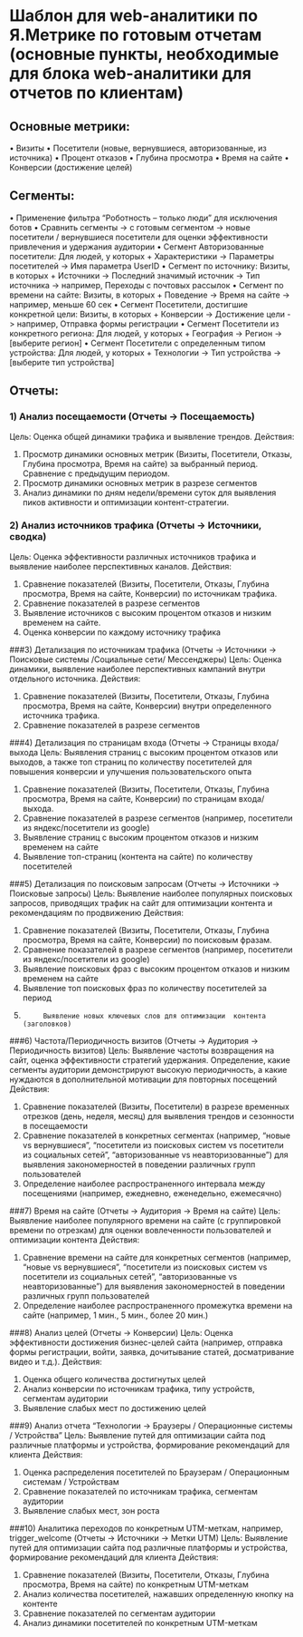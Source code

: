 # Шаблон для web-аналитики по Я.Метрике по готовым отчетам (основные пункты, необходимые для блока web-аналитики для отчетов по клиентам)
## Основные метрики:
•	Визиты
•	Посетители (новые, вернувшиеся, авторизованные, из источника)
•	Процент отказов
•	Глубина просмотра
•	Время на сайте
•	Конверсии (достижение целей)

## Сегменты:
•	Применение фильтра “Роботность – только люди” для исключения ботов
•	Сравнить сегменты → с готовым сегментом → новые посетители / вернувшиеся посетители для оценки эффективности привлечения и удержания аудитории
•	Сегмент Авторизованные посетители: Для людей, у которых + Характеристики → Параметры посетителей → Имя параметра UserID
•	Сегмент по источнику: Визиты, в которых + Источники → Последний значимый источник → Тип источника → например, Переходы с почтовых рассылок
•	Сегмент по времени на сайте: Визиты, в которых + Поведение → Время на сайте → например, меньше 60 сек
•	Сегмент Посетители, достигшие конкретной цели: Визиты, в которых + Конверсии -> Достижение цели -> например, Отправка формы регистрации
•	Сегмент Посетители из конкретного региона: Для людей, у которых + География -> Регион -> [выберите регион]
•	Сегмент Посетители с определенным типом устройства: Для людей, у которых + Технологии -> Тип устройства -> [выберите тип устройства]

## Отчеты:
### 1)	Анализ посещаемости (Отчеты → Посещаемость)
Цель: Оценка общей динамики трафика и выявление трендов.
Действия:
1.	Просмотр динамики основных метрик (Визиты, Посетители, Отказы, Глубина просмотра, Время на сайте) за выбранный период. Сравнение с предыдущим периодом.
2.	Просмотр динамики основных метрик в разрезе сегментов
3.	Анализ динамики по дням недели/времени суток для выявления пиков активности и оптимизации контент-стратегии.

### 2)	Анализ источников трафика (Отчеты → Источники, сводка)
Цель: Оценка эффективности различных источников трафика и выявление наиболее перспективных каналов.
Действия:
1.	Сравнение показателей (Визиты, Посетители, Отказы, Глубина просмотра, Время на сайте, Конверсии) по источникам трафика.
2.	Сравнение показателей в разрезе сегментов
3.	Выявление источников с высоким процентом отказов и низким временем на сайте.
4.	Оценка конверсии по каждому источнику трафика

###3)	Детализация по источникам трафика (Отчеты → Источники → Поисковые системы /Социальные сети/ Мессенджеры)
Цель: Оценка динамики, выявление наиболее перспективных кампаний внутри отдельного источника.
Действия:
1.	Сравнение показателей (Визиты, Посетители, Отказы, Глубина просмотра, Время на сайте, Конверсии) внутри определенного источника трафика.
2.	Сравнение показателей в разрезе сегментов

###4)	Детализация по страницам входа (Отчеты → Страницы входа/выхода
Цель: Выявления страниц с высоким процентом отказов или выходов, а также топ страниц по количеству посетителей для повышения конверсии и улучшения пользовательского опыта
1.	Сравнение показателей (Визиты, Посетители, Отказы, Глубина просмотра, Время на сайте, Конверсии) по страницам входа/выхода.
2.	Сравнение показателей в разрезе сегментов (например, посетители из яндекс/посетители из google)
3.	Выявление страниц с высоким процентом отказов и низким временем на сайте
4.	Выявление топ-страниц (контента на сайте) по количеству посетителей

###5)	Детализация по поисковым запросам (Отчеты → Источники → Поисковые запросы)
Цель: Выявление наиболее популярных поисковых запросов, приводящих трафик на сайт для оптимизации контента и рекомендациям по продвижению
Действия:
1.	Сравнение показателей (Визиты, Посетители, Отказы, Глубина просмотра, Время на сайте, Конверсии) по поисковым фразам.
2.	Сравнение показателей в разрезе сегментов (например, посетители из яндекс/посетители из google)
3.	Выявление поисковых фраз с высоким процентом отказов и низким временем на сайте
4.	Выявление топ поисковых фраз по количеству посетителей за период
5.          Выявление новых ключевых слов для оптимизации  контента  (заголовков)

###6)	Частота/Периодичность визитов (Отчеты → Аудитория → Периодичность визитов)
Цель: Выявление частоты возвращения на сайт, оценка эффективности стратегий удержания. Определение, какие сегменты аудитории демонстрируют высокую периодичность, а какие нуждаются в дополнительной мотивации для повторных посещений
Действия:
1.	 Сравнение показателей (Визиты, Посетители) в разрезе временных отрезков (день, неделя, месяц) для выявления трендов и сезонности в посещаемости
2.	Сравнение показателей в конкретных сегментах (например, “новые vs вернувшиеся”, “посетители из поисковых систем vs посетители из социальных сетей”, “авторизованные vs неавторизованные”) для выявления закономерностей в поведении различных групп пользователей
3.	Определение наиболее распространенного интервала между посещениями (например, ежедневно, еженедельно, ежемесячно)

###7)	Время на сайте (Отчеты → Аудитория → Время на сайте)
Цель: Выявление наиболее популярного времени на сайте (с группировкой времени по отрезкам) для оценки вовлеченности пользователей и оптимизации контента
Действия:
1.	 Сравнение времени на сайте для конкретных сегментов (например, “новые vs вернувшиеся”, “посетители из поисковых систем vs посетители из социальных сетей”, “авторизованные vs неавторизованные”) для выявления закономерностей в поведении различных групп пользователей
2.	Определение наиболее распространенного промежутка времени на сайте (например, 1 мин., 5 мин., более 20 мин.)

###8)	Анализ целей (Отчеты → Конверсии)
Цель: Оценка эффективности достижения бизнес-целей сайта (например, отправка формы регистрации, войти, заявка, дочитывание статей, досматривание видео и т.д.).
Действия:
1.	Оценка общего количества достигнутых целей
2.	Анализ конверсии по источникам трафика, типу устройств, сегментам аудитории 
3.	Выявление слабых мест по достижению целей

###9)	Анализ отчета “Технологии → Браузеры / Операционные системы / Устройства”
Цель: Выявление путей для оптимизации сайта под различные платформы и устройства, формирование рекомендаций для клиента
Действия:
1.	Оценка распределения посетителей по Браузерам / Операционным системам / Устройствам
2.	Сравнение показателей по источникам трафика, сегментам аудитории 
3.	Выявление слабых мест, зон роста

###10)	Аналитика переходов по конкретным UTM-меткам, например, trigger_welcome (Отчеты → Источники → Метки UTM)
Цель: Выявление путей для оптимизации сайта под различные платформы и устройства, формирование рекомендаций для клиента
Действия:
1.	Сравнение показателей (Визиты, Посетители, Отказы, Глубина просмотра, Время на сайте) по конкретным UTM-меткам
2.	Анализ количества посетителей, нажавших определенную кнопку на контенте
3.	Сравнение показателей по сегментам аудитории 
4.	Анализ динамики посетителей  по конкретным UTM-меткам
